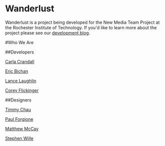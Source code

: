 Wanderlust
=============

Wanderlust is a project being developed for the New Media Team Project at the Rochester Institute of Technology. If you'd like to learn more about the project please see our [development blog](http://sugarpeas.cias.rit.edu/#home).

#Who We Are

##Developers

[Carla Crandall](https://www.github.com/CarlaCrandall)

[Eric Bichan](https://www.github.com/bichan17)

[Lance Laughlin](https://www.github.com/ExplosiveHippo)

[Corey Flickinger](https://www.github.com/Destroyer675000)

##Designers

[Timmy Chau](https://www.github.com/timmychau)

[Paul Forgione](https://www.github.com/paulforgione)

[Matthew McCay](https://www.github.com/mmcandy)

[Stephen Wille](https://www.github.com/stw5349)

